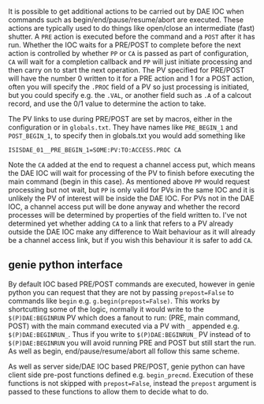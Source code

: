 It is possible to get additional actions to be carried out by DAE IOC when commands such as begin/end/pause/resume/abort are executed. These actions are typically used to do things like open/close an intermediate (fast) shutter. A `PRE` action is executed before the command and a `POST` after it has run. Whether the IOC waits for a PRE/POST to complete before the next action is controlled by whether `PP` or `CA` is passed as part of configuration, `CA` will wait for a completion callback and `PP` will just initiate processing and then carry on to start the next operation. The PV specified for PRE/POST will have the number 0 written to it for a PRE action and 1 for a POST action, often you will specify the `.PROC` field of a PV so just processing is initiated, but you could specify e.g. the `.VAL`, or another field such as `.A` of a calcout record, and use the 0/1 value to determine the action to take.   

The PV links to use during PRE/POST are set by macros, either in the configuration or in `globals.txt`. They have names like `PRE_BEGIN_1` and `POST_BEGIN_1`, to specify then in globals.txt you would add something like   
```
ISISDAE_01__PRE_BEGIN_1=SOME:PV:TO:ACCESS.PROC CA
```
Note the `CA` added at the end to request a channel access put, which means the DAE IOC will wait for processing of the PV to finish before executing the main command (begin in this case). As mentioned above `PP` would request processing but not wait, but `PP` is only valid for PVs in the same IOC and it is unlikely the PV of interest will be inside the DAE IOC. For PVs not in the DAE IOC, a channel access put will be done anyway and whether the record processes will be determined by properties of the field written to. I've not determined yet whether adding `CA` to a link that refers to a PV already outside the DAE IOC make any difference to Wait behaviour as it will already be a channel access link, but if you wish this behaviour it is safer to add `CA`.   

## genie python interface

By default IOC based PRE/POST commands are executed, however in genie python you can request that they are not by passing `prepost=False` to commands like `begin` e.g. `g.begin(prepost=False)`. This works by shortcutting some of the logic, normally it would write to the `$(P)DAE:BEGINRUN` PV which does a fanout to run: (PRE, main command, POST) with the main command executed via a PV with `_` appended e.g. `$(P)DAE:BEGINRUN_`. Thus if you write to `$(P)DAE:BEGINRUN_` PV instead of to `$(P)DAE:BEGINRUN` you will avoid running PRE and POST but still start the run. As well as begin, end/pause/resume/abort all follow this same scheme.

As well as server side/DAE IOC based PRE/POST, genie python can have client side pre-post functions defined e.g. `begin_precmd`. Execution of these functions is not skipped with `prepost=False`, instead the `prepost` argument is passed to these functions to allow them to decide what to do.         